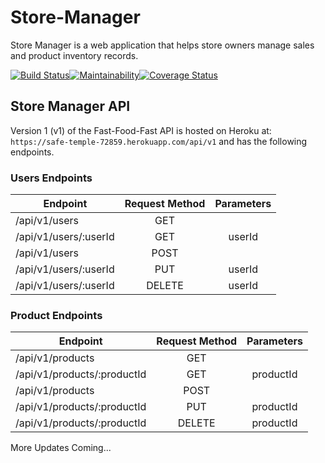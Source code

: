 # Store-Manager
Store Manager is a web application that helps store owners manage sales and product inventory records.

[![Build Status](https://travis-ci.com/TheDrizzyWay/Store-Manager.svg?branch=develop)](https://travis-ci.com/TheDrizzyWay/Store-Manager)[![Maintainability](https://api.codeclimate.com/v1/badges/a99a88d28ad37a79dbf6/maintainability)](https://codeclimate.com/github/TheDrizzyWay/Store-Manager/maintainability)[![Coverage Status](https://coveralls.io/repos/github/TheDrizzyWay/Store-Manager/badge.svg?branch=develop)](https://coveralls.io/github/TheDrizzyWay/Store-Manager?branch=develop)

## Store Manager API

Version 1 (v1) of the Fast-Food-Fast API is hosted on Heroku at: `https://safe-temple-72859.herokuapp.com/api/v1` and has the following endpoints.

### Users Endpoints

| Endpoint                 | Request Method | Parameters  |
| ------------------------ |:--------------:| :----------:|
| /api/v1/users            | GET            |             |
| /api/v1/users/:userId    | GET            |   userId    |
| /api/v1/users            | POST           |             |
| /api/v1/users/:userId    | PUT            |   userId    |
| /api/v1/users/:userId    | DELETE         |  userId     |

### Product Endpoints

| Endpoint                       | Request Method | Parameters  |
| ------------------------------ |:--------------:| :----------:|
| /api/v1/products               | GET            |             |
| /api/v1/products/:productId    | GET            |  productId  |
| /api/v1/products               | POST           |             |
| /api/v1/products/:productId    | PUT            |  productId  |
| /api/v1/products/:productId    | DELETE         |  productId  |


More Updates Coming...